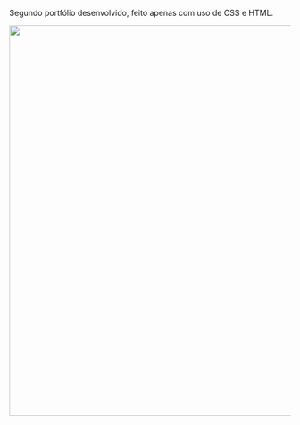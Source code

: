 Segundo portfólio desenvolvido, feito apenas com uso de CSS e HTML.

<div align="center">
  <img src="https://user-images.githubusercontent.com/85326240/155928292-e0f8b117-3d33-41cb-a3cd-431e3771cc93.png" width="700px"/>
</div>
